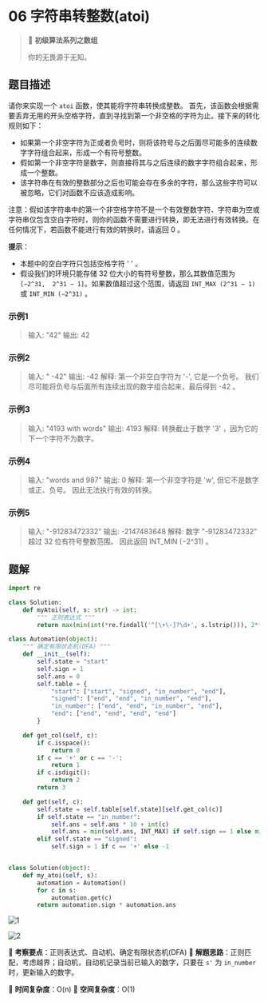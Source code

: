 # 06 字符串转整数(atoi)

> 🌈 **初级算法系列之数组**
>
> 你的无畏源于无知。

## 题目描述

请你来实现一个 `atoi` 函数，使其能将字符串转换成整数。
首先，该函数会根据需要丢弃无用的开头空格字符，直到寻找到第一个非空格的字符为止。接下来的转化规则如下：

- 如果第一个非空字符为正或者负号时，则将该符号与之后面尽可能多的连续数字字符组合起来，形成一个有符号整数。
- 假如第一个非空字符是数字，则直接将其与之后连续的数字字符组合起来，形成一个整数。
- 该字符串在有效的整数部分之后也可能会存在多余的字符，那么这些字符可以被忽略，它们对函数不应该造成影响。

注意：假如该字符串中的第一个非空格字符不是一个有效整数字符、字符串为空或字符串仅包含空白字符时，则你的函数不需要进行转换，即无法进行有效转换。在任何情况下，若函数不能进行有效的转换时，请返回 0 。

**提示**：

- 本题中的空白字符只包括空格字符 ' ' 。
- 假设我们的环境只能存储 32 位大小的有符号整数，那么其数值范围为 `[−2^31,  2^31 − 1]`。如果数值超过这个范围，请返回  `INT_MAX (2^31 − 1)` 或 `INT_MIN (−2^31)` 。

### 示例1

> 输入: "42"
> 输出: 42

### 示例2

> 输入: "   -42"
> 输出: -42
> 解释: 第一个非空白字符为 '-', 它是一个负号。
> 我们尽可能将负号与后面所有连续出现的数字组合起来，最后得到 -42 。

### 示例3

> 输入: "4193 with words"
> 输出: 4193
> 解释: 转换截止于数字 '3' ，因为它的下一个字符不为数字。

### 示例4

> 输入: "words and 987"
> 输出: 0
> 解释: 第一个非空字符是 'w', 但它不是数字或正、负号。
> 因此无法执行有效的转换。

### 示例5

> 输入: "-91283472332"
> 输出: -2147483648
> 解释: 数字 "-91283472332" 超过 32 位有符号整数范围。
> 因此返回 INT_MIN (−2^31) 。

## 题解

```python
import re

class Solution:
    def myAtoi(self, s: str) -> int:
        """ 正则表达式 """
        return max(min(int(*re.findall('^[\+\-]?\d+', s.lstrip())), 2**31 - 1), -2**31)
```

```python
class Automation(object):
    """ 确定有限状态机(DFA) """
    def __init__(self):
        self.state = "start"
        self.sign = 1
        self.ans = 0
        self.table = {
            "start": ["start", "signed", "in_number", "end"],
            "signed": ["end", "end", "in_number", "end"],
            "in_number": ["end", "end", "in_number", "end"],
            "end": ["end", "end", "end", "end"]
        }

    def get_col(self, c):
        if c.isspace():
            return 0
        if c == '+' or c == '-':
            return 1
        if c.isdigit():
            return 2
        return 3

    def get(self, c):
        self.state = self.table[self.state][self.get_col(c)]
        if self.state == "in_number":
            self.ans = self.ans * 10 + int(c)
            self.ans = min(self.ans, INT_MAX) if self.sign == 1 else min(self.ans, -INT_MIN)
        elif self.state == "signed":
            self.sign = 1 if c == '+' else -1


class Solution(object):
    def my_atoi(self, s):
        automation = Automation()
        for c in s:
            automation.get(c)
        return automation.sign * automation.ans
```

![1](https://tva1.sinaimg.cn/large/007S8ZIlly1gizex3abnrj30yi0iu0x2.jpg)

![2](https://tva1.sinaimg.cn/large/007S8ZIlly1gizeyd3kz6j316a09wdgm.jpg)

🍥 **考察要点**：正则表达式、自动机、确定有限状态机(DFA)
🍬 **解题思路**：正则匹配，考虑越界；自动机，自动机记录当前已输入的数字，只要在 `s'` 为 `in_number` 时，更新输入的数字。

🍉 **时间复杂度**：O(n)
🍭 **空间复杂度**：O(1)
